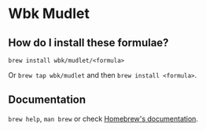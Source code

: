 # Wbk Mudlet

## How do I install these formulae?

`brew install wbk/mudlet/<formula>`

Or `brew tap wbk/mudlet` and then `brew install <formula>`.

## Documentation

`brew help`, `man brew` or check [Homebrew's documentation](https://docs.brew.sh).
